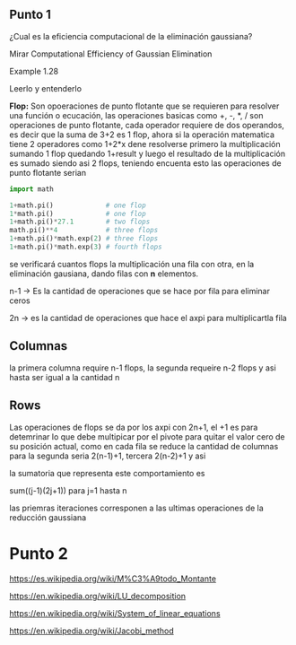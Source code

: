 ## Punto 1
¿Cual es la eficiencia computacional de la eliminación gaussiana?

Mirar Computational Efficiency of Gaussian Elimination

Example 1.28

Leerlo y entenderlo

**Flop:** Son opoeraciones de punto flotante que se requieren para resolver una función o ecucación, las operaciones basicas como +, -, \*, / son operaciones de punto flotante, cada operador requiere de dos operandos, es decir que la suma de 3+2 es 1 flop, ahora si la operación matematica tiene 2 operadores como 1+2*x dene resolverse primero la multiplicación sumando 1 flop quedando 1+result y luego el resultado de la multiplicación es sumado siendo asi 2 flops, teniendo encuenta esto las operaciones de punto flotante serian

```python
import math

1+math.pi()             # one flop
1*math.pi()             # one flop
1+math.pi()*27.1        # two flops
math.pi()**4            # three flops
1+math.pi()*math.exp(2) # three flops
1+math.pi()*math.exp(3) # fourth flops
```

se verificará cuantos flops la multiplicación una fila con otra, en la eliminación gausiana, dando filas con **n** elementos.


n-1 -> Es la cantidad de operaciones que se hace por fila para eliminar ceros

2n -> es la cantidad de operaciones que hace el axpi para multiplicartla fila

## Columnas
la primera columna require n-1 flops, la segunda requeire n-2 flops y asi hasta ser igual a la cantidad n

## Rows
Las operaciones de flops se da por los axpi con 2n+1, el +1 es para detemrinar lo que debe multipicar por el pivote para quitar el valor cero de su posición actual, como en cada fila se reduce la cantidad de columnas para la segunda seria 2(n-1)+1, tercera 2(n-2)+1 y asi

la sumatoria que representa este comportamiento es

sum((j-1)(2j+1))
para j=1 hasta n

las priemras iteraciones corresponen a las ultimas operaciones de la reducción gaussiana

# Punto 2
https://es.wikipedia.org/wiki/M%C3%A9todo_Montante

https://en.wikipedia.org/wiki/LU_decomposition

https://en.wikipedia.org/wiki/System_of_linear_equations

https://en.wikipedia.org/wiki/Jacobi_method
